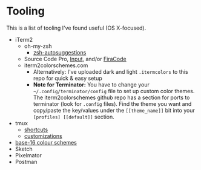 # Tooling

This is a list of tooling I've found useful (OS X-focused).

* iTerm2
  * oh-my-zsh
    * [zsh-autosuggestions](https://github.com/zsh-users/zsh-autosuggestions)
  * Source Code Pro, [Input](http://input.fontbureau.com/), and/or [FiraCode](https://github.com/tonsky/FiraCode)
  * iterm2colorschemes.com
    * Alternatively: I've uploaded dark and light `.itermcolors` to this repo for quick & easy setup
    * **Note for Terminator:** You have to change your `~/.config/terminator/config` file to set up custom color themes. The iterm2colorschemes github repo has a section for ports to terminator (look for `.config` files). Find the theme you want and copy/paste the key/values under the `[[theme_name]]` bit into your `[profiles] [[default]]` section.
* tmux
  * [shortcuts](https://gist.github.com/MohamedAlaa/2961058)
  * [customizations](https://www.hamvocke.com/blog/a-guide-to-customizing-your-tmux-conf/)
* [base-16 colour schemes](https://github.com/chriskempson/base16)
* Sketch
* Pixelmator
* Postman
